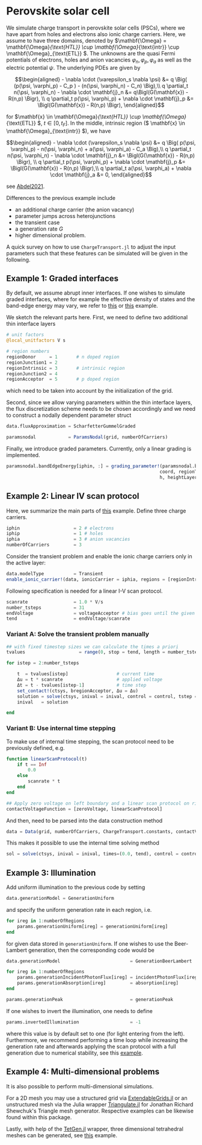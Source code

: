 Perovskite solar cell
================================
We simulate charge transport in perovskite solar cells (PSCs), where we have apart from holes and electrons also ionic charge carriers. Here, we assume to have three domains, denoted by
$\mathbf{\Omega} = \mathbf{\Omega}_{\text{HTL}} \cup \mathbf{\Omega}_{\text{intr}} \cup \mathbf{\Omega}_{\text{ETL}}  $.
The unknowns are the quasi Fermi potentials of electrons, holes and anion vacancies
$\varphi_n, \varphi_p, \varphi_a$
as well as the electric potential
$\psi$.
The underlying PDEs are given by
```math
\begin{aligned}
	- \nabla \cdot (\varepsilon_s \nabla \psi) &= q \Big( (p(\psi, \varphi_p) - C_p ) - (n(\psi, \varphi_n) - C_n) \Big),\\
	q \partial_t n(\psi, \varphi_n) - \nabla \cdot \mathbf{j}_n &= q\Bigl(G(\mathbf{x}) - R(n,p) \Bigr), \\
	q \partial_t p(\psi, \varphi_p) + \nabla \cdot \mathbf{j}_p &= \Bigl(G(\mathbf{x}) - R(n,p) \Bigr),
\end{aligned}
```
for
$\mathbf{x} \in \mathbf{\Omega}_{\text{HTL}} \cup  \mathbf{\Omega}_{\text{ETL}} $, $t \in [0, t_F]$. In the middle, intrinsic region ($ \mathbf{x} \in \mathbf{\Omega}_{\text{intr}} $), we have
```math
\begin{aligned}
	- \nabla \cdot (\varepsilon_s \nabla \psi) &= q \Big( p(\psi, \varphi_p)  - n(\psi, \varphi_n) + a(\psi, \varphi_a) - C_a \Big),\\
q \partial_t n(\psi, \varphi_n)	- \nabla \cdot \mathbf{j}_n &= \Bigl(G(\mathbf{x}) - R(n,p) \Bigr), \\
	q \partial_t p(\psi, \varphi_p) + \nabla \cdot \mathbf{j}_p &= \Bigl(G(\mathbf{x}) - R(n,p) \Bigr),\\
	q \partial_t a(\psi, \varphi_a) + \nabla \cdot \mathbf{j}_a &= 0,
\end{aligned}
```
see [Abdel2021](https://www.sciencedirect.com/science/article/abs/pii/S0013468621009865).

Differences to the previous example include
- an additional charge carrier (the anion vacancy)
- parameter jumps across heterojunctions
- the transient case
- a generation rate $G$
- higher dimensional problem.

A quick survey on how to use `ChargeTransport.jl` to adjust the input parameters such that these features can be simulated will be given in the following.

## Example 1: Graded interfaces
By default, we assume abrupt inner interfaces. If one wishes to simulate graded interfaces, where for example the effective density of states and the band-edge energy may vary, we refer to [this](https://github.com/WIAS-PDELib/ChargeTransport.jl/blob/master/examples/Ex104_PSC_gradedFlux_Schottky_contacts.jl) or [this](https://github.com/WIAS-PDELib/ChargeTransport.jl/blob/master/examples/Ex105_PSC_gradedFlux.jl) example.

We sketch the relevant parts here. First, we need to define two additional thin interface layers

```julia
# unit factors
@local_unitfactors V s

# region numbers
regionDonor     = 1       # n doped region
regionJunction1 = 2
regionIntrinsic = 3       # intrinsic region
regionJunction2 = 4
regionAcceptor  = 5       # p doped region
```
which need to be taken into account by the initialization of the grid.

Second, since we allow varying parameters within the thin interface layers, the flux discretization scheme needs to be chosen accordingly and we need to construct a nodally dependent parameter struct

```julia
data.fluxApproximation = ScharfetterGummelGraded

paramsnodal            = ParamsNodal(grid, numberOfCarriers)
```

Finally, we introduce graded parameters. Currently, only a linear grading is implemented.

```julia
paramsnodal.bandEdgeEnergy[iphin, :] = grading_parameter!(paramsnodal.bandEdgeEnergy[iphin, :],
                                                         coord, regionTransportLayers, regionJunctions,
                                                         h, heightLayers, lengthLayers, EC)
```

## Example 2: Linear IV scan protocol
Here, we summarize the main parts of [this](https://github.com/WIAS-PDELib/ChargeTransport.jl/blob/master/examples/Ex106_PSC_withIons_IVMeasurement.jl) example.
Define three charge carriers.
```julia
iphin                    = 2 # electrons
iphip                    = 1 # holes
iphia                    = 3 # anion vacancies
numberOfCarriers         = 3
```
Consider the transient problem and enable the ionic charge carriers only in the active layer:
```julia
data.modelType           = Transient
enable_ionic_carrier!(data, ionicCarrier = iphia, regions = [regionIntrinsic])
```

Following specification is needed for a linear I-V scan protocol.

```julia
scanrate                 = 1.0 * V/s
number_tsteps            = 31
endVoltage               = voltageAcceptor # bias goes until the given voltage at acceptor boundary
tend                     = endVoltage/scanrate
```

### Variant A: Solve the transient problem manually
```julia
## with fixed timestep sizes we can calculate the times a priori
tvalues                    = range(0, stop = tend, length = number_tsteps)

for istep = 2:number_tsteps

    t  = tvalues[istep]                  # current time
    Δu = t * scanrate                    # applied voltage
    Δt = t - tvalues[istep-1]            # time step
    set_contact!(ctsys, bregionAcceptor, Δu = Δu)
    solution = solve(ctsys, inival = inival, control = control, tstep = Δt) # provide time step
    inival   = solution

end
```

### Variant B: Use internal time stepping
To make use of internal time stepping, the scan protocol need to be previously defined, e.g.

```julia
function linearScanProtocol(t)
    if t == Inf
        0.0
    else
        scanrate * t
    end
end

## Apply zero voltage on left boundary and a linear scan protocol on right boundary
contactVoltageFunction = [zeroVoltage, linearScanProtocol]
```
And then, need to be parsed into the data construction method
```julia
data = Data(grid, numberOfCarriers, ChargeTransport.constants, contactVoltageFunction = contactVoltageFunction)
```
This makes it possible to use the internal time solving method

```julia
sol = solve(ctsys, inival = inival, times=(0.0, tend), control = control)
```

## Example 3: Illumination
Add uniform illumination to the previous code by setting

```julia
data.generationModel = GenerationUniform
```
and specify the uniform generation rate in each region, i.e.

```julia
for ireg in 1:numberOfRegions
    params.generationUniform[ireg] = generationUniform[ireg]
end
```
for given data stored in `generationUniform`.
If one wishes to use the Beer-Lambert generation, then the corresponding code would be
```julia
data.generationModel                          = GenerationBeerLambert

for ireg in 1:numberOfRegions
    params.generationIncidentPhotonFlux[ireg] = incidentPhotonFlux[ireg]
    params.generationAbsorption[ireg]         = absorption[ireg]
end

params.generationPeak                         = generationPeak
```
If one wishes to invert the illumination, one needs to define
```julia
params.invertedIllumination                   = -1
```
where this value is by default set to one (for light entering from the left).
Furthermore, we recommend performing a time loop while increasing the generation rate and afterwards applying the scan protocol with a full generation due to numerical stability, see this [example](https://github.com/WIAS-PDELib/ChargeTransport.jl/blob/master/examples/Ex104_PSC_Photogeneration.jl).

## Example 4: Multi-dimensional problems
It is also possible to perform multi-dimensional simulations.

For a 2D mesh you may use a structured grid via [ExtendableGrids.jl](https://github.com/WIAS-PDELib/ExtendableGrids.jl) or an unstructured mesh via the Julia wrapper [Triangulate.jl](https://github.com/JuliaGeometry/Triangulate.jl) for Jonathan Richard Shewchuk's Triangle mesh generator.
Respective examples can be likewise found within this package.

Lastly, with help of the [TetGen.jl](https://github.com/JuliaGeometry/TetGen.jl) wrapper, three dimensional tetrahedral meshes can be generated, see [this](https://github.com/WIAS-PDELib/ChargeTransport.jl/blob/master/examples/Grid_3D.jl) example.
